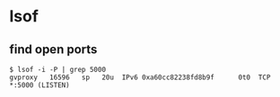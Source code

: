 # lsof

## find open ports

```
$ lsof -i -P | grep 5000
gvproxy   16596   sp   20u  IPv6 0xa60cc82238fd8b9f      0t0  TCP *:5000 (LISTEN)
```
